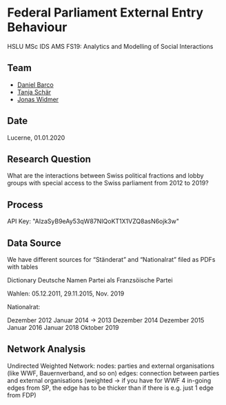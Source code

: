 # Federal Parliament External Entry Behaviour

HSLU MSc IDS AMS FS19:  Analytics and Modelling of Social Interactions

## Team
- [Daniel Barco](https://github.com/danielbarco)
- [Tanja Schär](https://github.com/maximumawesomeness)
- [Jonas Widmer](https://github.com/jonwidi)

## Date
Lucerne, 01.01.2020

## Research Question

What are the interactions between Swiss political fractions and  lobby groups with special access to the Swiss parliament from 2012 to 2019?

## Process

API Key: "AIzaSyB9eAy53qW87NIQoKT1X1VZQ8asN6ojk3w"

## Data Source

We have different sources for “Ständerat” and “Nationalrat” filed as PDFs with tables 

Dictionary Deutsche Namen Partei als Franzsöische Partei

Wahlen: 05.12.2011, 29.11.2015, Nov. 2019

Nationalrat:

Dezember 2012
Januar 2014 → 2013
Dezember 2014
Dezember 2015
Januar 2016
Januar 2018
Oktober 2019

## Network Analysis 

Undirected Weighted Network:
nodes: parties and external organisations (like WWF, Bauernverband, and so on)
edges: connection between parties and external organisations (weighted -> if you have for WWF 4 in-going edges from SP, the edge has to be thicker than if there is e.g. just 1 edge from FDP)
